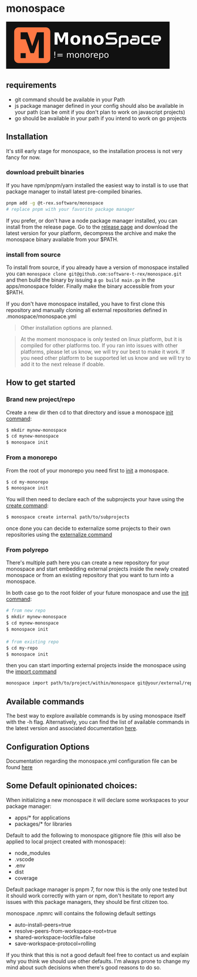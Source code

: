 # monospace

![logo](../assets/logo-darkbg.png)

## requirements
- git command should be available in your Path
- js package manager defined in your config should also be available in your path
	(can be omit if you don't plan to work on javascript projects)
- go should be available in your path if you intend to work on go projects

## Installation

It's still early stage for monospace, so the installation process is not very fancy for now.

### download prebuilt binaries
If you have npm/pnpm/yarn installed the easiest way to install is to use that package manager to install latest pre-compiled binaries.
```bash
pnpm add -g @t-rex.software/monospace
# replace pnpm with your favorite package manager
```

If you prefer, or don't have a node package manager installed, you can install from the release page.
Go to the [release page](https://github.com/software-t-rex/monospace/releases) and download the latest version for your platform, decompress the archive and make the monospace binary available from your $PATH.


### install from source
To install from source, if you already have a version of monospace installed you can ```monospace clone git@github.com:software-t-rex/monospace.git```
and then build the binary by issuing a ```go build main.go``` in the apps/monospace folder. Finally make the binary accessible from your $PATH.

If you don't have monospace installed, you have to first clone this repository and manually cloning all external repositories defined in .monospace/monospace.yml

> Other installation options are planned.

>At the moment monospace is only tested on linux platform, but it is compiled for other platforms too.
If you ran into issues with other platforms, please let us know, we will try our best to make it work. If you need other platform to be supported let us know and we will try to add it to the next release if doable.

## How to get started

### Brand new project/repo
Create a new dir then cd to that directory and issue a monospace [init command](./cli/md/monospace_init.md):
```bash
$ mkdir mynew-monospace
$ cd mynew-monospace
$ monospace init
```

### From a monorepo
From the root of your monorepo you need first to [init](./cli/md/monospace_init.md) a monospace.
```bash
$ cd my-monorepo
$ monospace init
```

You will then need to declare each of the subprojects your have using the [create command](./cli/md/monospace_create.md):

```bash
$ monospace create internal path/to/subprojects
```

once done you can decide to externalize some projects to their own repositories using the [externalize command](./cli/md/monospace_externalize.md)


### From polyrepo
There's multiple path here you can create a new repository for your monospace and start embedding
external projects inside the newly created monospace or from an existing repository that you want to turn into a monospace.

In both case go to the root folder of your future monospace  and use the [init command](./cli/md/monospace_init.md):
```bash
# from new repo
$ mkdir mynew-monospace
$ cd mynew-monospace
$ monospace init

# from existing repo
$ cd my-repo
$ monospace init
```

then you can start importing external projects inside the monospace using the [import command](./cli/md/monospace_import.md)
```bash
monospace import path/to/project/within/monospace git@your/external/repo/url.git
```

## Available commands
The best way to explore available commands is by using monospace itself with the -h flag.
Alternatively, you can find the list of available commands in the latest version and associated documentation [here](./cli/md/monospace.md).

## Configuration Options
Documentation regarding the monospace.yml configuration file can be found [here](./config/index.md)


## Some Default opinionated choices:
When initializing a new monospace it will declare some workspaces to your package manager:
- apps/* for applications
- packages/* for libraries

Default to add the following to monospace gitignore file (this will also be applied to local project created with monospace):
- node_modules
- .vscode
- .env
- dist
- coverage

Default package manager is pnpm 7, for now this is the only one tested but it should work correctly with yarn or npm, don't hesitate to report any issues with this package managers, they should be first citizen too.

monospace .npmrc will contains the following default settings
- auto-install-peers=true
- resolve-peers-from-workspace-root=true
- shared-workspace-lockfile=false
- save-workspace-protocol=rolling

If you think that this is not a good default feel free to contact us and explain why you think we should use other defaults. I'm always prone to change my mind about such decisions when there's good reasons to do so.
